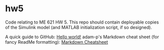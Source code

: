 # hw5
Code relating to ME 621 HW 5. This repo should contain deployable copies of the Simulink model (and MATLAB initialization script, if so designed).

A quick guide to GitHub: [Hello world!](https://guides.github.com/activities/hello-world/)
adam-p's Markdown cheat sheet (for fancy ReadMe formatting): [Markdown Cheatsheet](https://github.com/adam-p/markdown-here/wiki/Markdown-Cheatsheet) 
